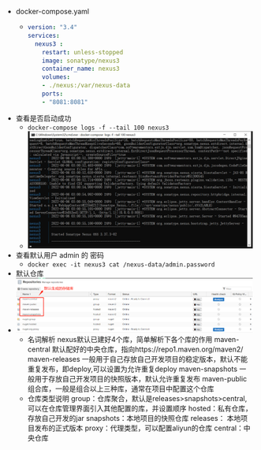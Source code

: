 - docker-compose.yaml
	- ```yaml
	  version: "3.4"
	  services:
	    nexus3 :
	      restart: unless-stopped
	      image: sonatype/nexus3
	      container_name: nexus3 
	      volumes:
	      - ./nexus:/var/nexus-data 
	      ports:
	      - "8081:8081"
	  ```
- 查看是否启动成功
	- `docker-compose logs -f --tail 100 nexus3`
	- ![image.png](../assets/image_1654484789076_0.png)
- 查看默认用户 admin 的 密码
	- `docker exec -it nexus3 cat /nexus-data/admin.password`
- 默认仓库
- ![image.png](../assets/image_1654485984108_0.png)
	- 名词解析
	  nexus默认已建好4个库，简单解析下各个库的作用
	  maven-central 默认配好的中央仓库，指向https://repo1.maven.org/maven2/
	  maven-releases 一般用于自己存放自己开发项目的稳定版本，默认不能重复发布，即deploy,可以设置为允许重复deploy
	  maven-snapshots 一般用于存放自己开发项目的快照版本，默认允许重复发布
	  maven-public 组合库，一般是组合以上三种库，通常在项目中配置这个仓库
	- 仓库类型说明
	  group：仓库聚合，默认是releases>snapshots>central,可以在仓库管理界面引入其他配置的库，并设置顺序
	  hosted：私有仓库，存放自己开发的jar
	  snapshots：本地项目的快照仓库
	  releases： 本地项目发布的正式版本
	  proxy：代理类型，可以配置aliyun的仓库
	  central：中央仓库